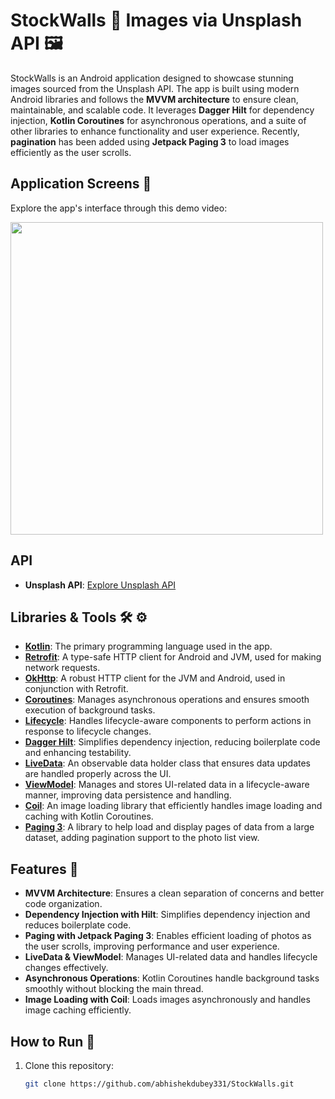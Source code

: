 # StockWalls 👀 Images via Unsplash API 🖼

StockWalls is an Android application designed to showcase stunning images sourced from the Unsplash API. The app is built using modern Android libraries and follows the **MVVM architecture** to ensure clean, maintainable, and scalable code. It leverages **Dagger Hilt** for dependency injection, **Kotlin Coroutines** for asynchronous operations, and a suite of other libraries to enhance functionality and user experience. Recently, **pagination** has been added using **Jetpack Paging 3** to load images efficiently as the user scrolls.

## Application Screens 📸

Explore the app's interface through this demo video:

<img src="https://github.com/abhishekdubey331/StockWalls/blob/main/demo-video.gif" width="500"/>

## API
- **Unsplash API**: [Explore Unsplash API](https://unsplash.com/developers)

## Libraries & Tools 🛠 ⚙️

- **[Kotlin](https://github.com/JetBrains/kotlin)**: The primary programming language used in the app.
- **[Retrofit](https://github.com/square/retrofit)**: A type-safe HTTP client for Android and JVM, used for making network requests.
- **[OkHttp](https://github.com/square/okhttp)**: A robust HTTP client for the JVM and Android, used in conjunction with Retrofit.
- **[Coroutines](https://github.com/Kotlin/kotlinx.coroutines)**: Manages asynchronous operations and ensures smooth execution of background tasks.
- **[Lifecycle](https://developer.android.com/jetpack/androidx/releases/lifecycle)**: Handles lifecycle-aware components to perform actions in response to lifecycle changes.
- **[Dagger Hilt](https://developer.android.com/training/dependency-injection/hilt-android)**: Simplifies dependency injection, reducing boilerplate code and enhancing testability.
- **[LiveData](https://developer.android.com/topic/libraries/architecture/livedata)**: An observable data holder class that ensures data updates are handled properly across the UI.
- **[ViewModel](https://developer.android.com/topic/libraries/architecture/viewmodel)**: Manages and stores UI-related data in a lifecycle-aware manner, improving data persistence and handling.
- **[Coil](https://github.com/coil-kt/coil)**: An image loading library that efficiently handles image loading and caching with Kotlin Coroutines.
- **[Paging 3](https://developer.android.com/topic/libraries/architecture/paging)**: A library to help load and display pages of data from a large dataset, adding pagination support to the photo list view.

## Features 📝

- **MVVM Architecture**: Ensures a clean separation of concerns and better code organization.
- **Dependency Injection with Hilt**: Simplifies dependency injection and reduces boilerplate code.
- **Paging with Jetpack Paging 3**: Enables efficient loading of photos as the user scrolls, improving performance and user experience.
- **LiveData & ViewModel**: Manages UI-related data and handles lifecycle changes effectively.
- **Asynchronous Operations**: Kotlin Coroutines handle background tasks smoothly without blocking the main thread.
- **Image Loading with Coil**: Loads images asynchronously and handles image caching efficiently.

## How to Run 🚀

1. Clone this repository:
   ```bash
   git clone https://github.com/abhishekdubey331/StockWalls.git
